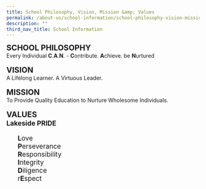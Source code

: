 ```yaml
---
title: School Philosophy, Vision, Mission &amp; Values
permalink: /about-us/school-information/school-philosophy-vision-mission-n-values/
description: ""
third_nav_title: School Information
---
```

<span style="font-size:15pt;"><b>SCHOOL PHILOSOPHY</b></span>
<br>
Every Individual&nbsp;<b>C</b>.<b>A</b>.<b>N</b>. -&nbsp;<b>C</b>ontribute.&nbsp;<b>A</b>chieve. be&nbsp;<b>N</b>urtured
<br><br>
<span style="font-size:15pt;"><b>VISION</b><br></span>
A Lifelong Learner. A Virtuous Leader.
<br><br>
<span style="font-size:15pt;"><b>MISSION</b></span>
<br>
To Provide Quality Education to Nurture Wholesome Individuals.
<br><br>
<span style="font-size:15pt;"><b>VALUES</b></span>
<br>
<span style="font-size:13pt;"><b>Lakeside PRIDE</b></span>
<br>
<ul style="font-size:13pt;">
<b>L</b>ove<br>
<b>P</b>erseverance<br>
<b>R</b>esponsibility<br>
<b>I</b>ntegrity<br>
<b>D</b>iligence<br>
r<b>E</b>spect<br></ul>